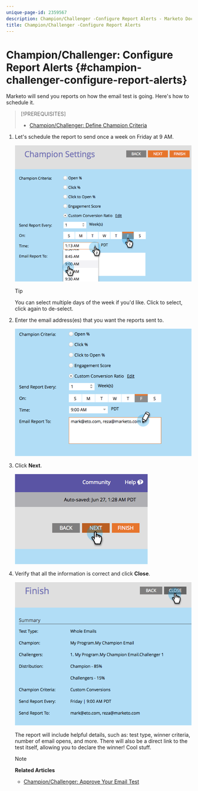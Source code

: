 ```yaml
---
unique-page-id: 2359567
description: Champion/Challenger -Configure Report Alerts - Marketo Docs - Product Documentation
title: Champion/Challenger -Configure Report Alerts
---
```


# Champion/Challenger: Configure Report Alerts {#champion-challenger-configure-report-alerts}

Marketo will send you reports on how the email test is going. Here's how to schedule it.

>[!PREREQUISITES]
>
>* [Champion/Challenger: Define Champion Criteria](champion-challenger-define-champion-criteria.md)
>

1. Let's schedule the report to send once a week on Friday at 9 AM.

   ![](assets/image2014-9-15-13-3a12-3a56.png)

   >[!TIP]
   >
   >You can select multiple days of the week if you'd like. Click to select, click again to de-select.

1. Enter the email address(es) that you want the reports sent to.

   ![](assets/image2014-9-15-13-3a13-3a7.png)

1. Click **Next**.

   ![](assets/image2014-9-15-13-3a18-3a30.png)

1. Verify that all the information is correct and click **Close**.

   ![](assets/image2014-9-15-13-3a18-3a41.png)

   The report will include helpful details, such as: test type, winner criteria, number of email opens, and more. There will also be a direct link to the test itself, allowing you to declare the winner! Cool stuff.

   >[!NOTE]
   >
   >**Related Articles**
   >
   >    
   >    
   >    * [Champion/Challenger: Approve Your Email Test](champion-challenger-approve-your-email-test.md)
   >    
   >

